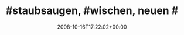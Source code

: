 ---
retweeted: false
source: <a href="http://twitter.com" rel="nofollow">Twitter Web Client</a>
entities:
  hashtags:
  - text: staubsaugen
    indices:
    - '0'
    - '12'
  - text: wischen
    indices:
    - '14'
    - '22'
  - text: dreck
    indices:
    - '30'
    - '36'
  symbols: []
  user_mentions: []
  urls: []
display_text_range:
- '0'
- '43'
favorite_count: '0'
id_str: '962624050'
truncated: false
retweet_count: '0'
id: '962624050'
created_at: Thu Oct 16 17:22:02 +0000 2008
favorited: false
full_text: "#staubsaugen, #wischen, neuen #dreck machen"
lang: de
tags:
- staubsaugen
- wischen
- dreck
- pesos:twitter
date: '2008-10-16T17:22:02+00:00'
src: https://twitter.com/bascht/status/962624050
original_url: https://twitter.com/bascht/status/962624050
type: twitter_tweet
text: "#staubsaugen, #wischen, neuen #dreck machen"
title: "#staubsaugen, #wischen, neuen #"

---